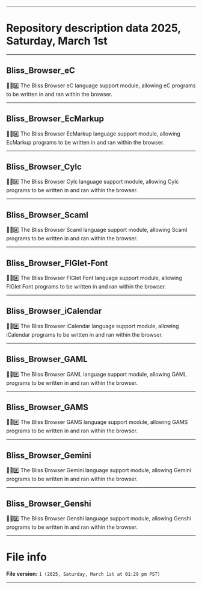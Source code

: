
***

# Repository description data 2025, Saturday, March 1st

---

## Bliss_Browser_eC

🌳️🌐️#️⃣️ The Bliss Browser eC language support module, allowing eC programs to be written in and ran within the browser.

---

## Bliss_Browser_EcMarkup

🌳️🌐️#️⃣️ The Bliss Browser EcMarkup language support module, allowing EcMarkup programs to be written in and ran within the browser.

---

## Bliss_Browser_Cylc

🌳️🌐️#️⃣️ The Bliss Browser Cylc language support module, allowing Cylc programs to be written in and ran within the browser.

---

## Bliss_Browser_Scaml

🌳️🌐️#️⃣️ The Bliss Browser Scaml language support module, allowing Scaml programs to be written in and ran within the browser.

---

## Bliss_Browser_FIGlet-Font

🌳️🌐️#️⃣️ The Bliss Browser FIGlet Font language support module, allowing FIGlet Font programs to be written in and ran within the browser.

---

## Bliss_Browser_iCalendar

🌳️🌐️#️⃣️ The Bliss Browser iCalendar language support module, allowing iCalendar programs to be written in and ran within the browser.

---

## Bliss_Browser_GAML

🌳️🌐️#️⃣️ The Bliss Browser GAML language support module, allowing GAML programs to be written in and ran within the browser.

---

## Bliss_Browser_GAMS

🌳️🌐️#️⃣️ The Bliss Browser GAMS language support module, allowing GAMS programs to be written in and ran within the browser.

---

## Bliss_Browser_Gemini

🌳️🌐️#️⃣️ The Bliss Browser Gemini language support module, allowing Gemini programs to be written in and ran within the browser.

---

## Bliss_Browser_Genshi

🌳️🌐️#️⃣️ The Bliss Browser Genshi language support module, allowing Genshi programs to be written in and ran within the browser.

***

# File info

**File version:** `1 (2025, Saturday, March 1st at 01:29 pm PST)`

***

